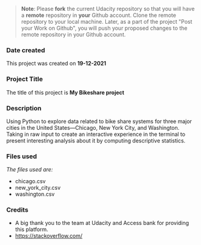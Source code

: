 >**Note**: Please **fork** the current Udacity repository so that you will have a **remote** repository in **your** Github account. Clone the remote repository to your local machine. Later, as a part of the project "Post your Work on Github", you will push your proposed changes to the remote repository in your Github account.

### Date created
This project was created on **19-12-2021**

### Project Title
The title of this project is **My Bikeshare project**

### Description
Using Python to explore data related to bike share systems for three major cities in the United States—Chicago, New York City, and Washington. Taking in raw input to create an interactive experience in the terminal to present interesting analysis about it by computing descriptive statistics.

### Files used
*The files used are:*
* chicago.csv
* new_york_city.csv
* washington.csv

### Credits
- A big thank you to the team at Udacity and Access bank for providing this platform.
- https://stackoverflow.com/

